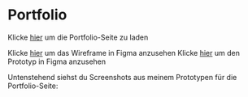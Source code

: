 # Portfolio

Klicke [hier](https://difec1.github.io/Portfolio-Page/) um die Portfolio-Seite zu laden

Klicke [hier](https://www.figma.com/design/VR4Jr7u7uSPeQ7rqMq1hJR/Portfolio-Page-Wireframe?node-id=0-1&t=mNbZw4ocRsS8H50C-1) um das Wireframe in Figma anzusehen
Klicke [hier](https://www.figma.com/proto/VR4Jr7u7uSPeQ7rqMq1hJR/Portfolio-Page-Wireframe?node-id=2-4287&p=f&t=kZVXNz7s7rwMIbGU-1&scaling=scale-down&content-scaling=fixed&page-id=0%3A1) um den Prototyp in Figma anzusehen

Untenstehend siehst du Screenshots aus meinem Prototypen für die Portfolio-Seite:
